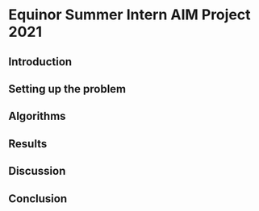 # Equinor Summer Intern AIM Project 2021

## Introduction

## Setting up the problem

## Algorithms

## Results

## Discussion

## Conclusion
